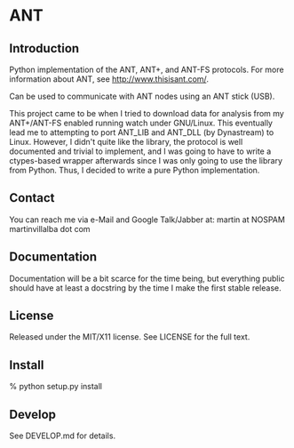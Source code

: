 ANT
===

Introduction
------------
Python implementation of the ANT, ANT+, and ANT-FS protocols. For more
information about ANT, see http://www.thisisant.com/.

Can be used to communicate with ANT nodes using an ANT stick (USB).

This project came to be when I tried to download data for analysis from my
ANT+/ANT-FS enabled running watch under GNU/Linux. This eventually lead me to
attempting to port ANT_LIB and ANT_DLL (by Dynastream) to Linux. However, I
didn't quite like the library, the protocol is well documented and trivial to
implement, and I was going to have to write a ctypes-based wrapper afterwards
since I was only going to use the library from Python. Thus, I decided to
write a pure Python implementation.


Contact
-------
You can reach me via e-Mail and Google Talk/Jabber at:
    martin at NOSPAM martinvillalba dot com

Documentation
-------------
Documentation will be a bit scarce for the time being, but everything public
should have at least a docstring by the time I make the first stable release.


License
-------
Released under the MIT/X11 license. See LICENSE for the full text.


Install
-------
% python setup.py install


Develop
-------
See DEVELOP.md for details.
